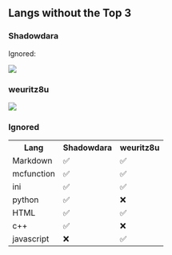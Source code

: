 ## Langs without the Top 3

### Shadowdara

Ignored:

![](https://github-readme-stats.vercel.app/api/top-langs/?username=Shadowdara&layout=compact&theme=chartreuse-dark&langs_count=20&exclude_repo=Arduino-NWT&hide=markdown,mcfunction,ini,python,html,c++)

### weuritz8u

![](https://github-readme-stats.vercel.app/api/top-langs/?username=weuritz8u&layout=compact&theme=chartreuse-dark&langs_count=20&hide=markdown,mcfunction,ini,html,css,javascript)

### Ignored

<table>

  <tr>
	<th>Lang
    <th>Shadowdara</th>
    <th>weuritz8u</th>
  </tr>

  <tr>
    <td>Markdown</td>
	<td>✅</td>
	<td>✅</td>
  </tr>

  <tr>
	<td>mcfunction</td>
	<td>✅</td>
	<td>✅</td>
  </tr>

  <tr>
	<td>ini</td>
	<td>✅</td>
	<td>✅</td>
  </tr>

  <tr>
	<td>python</td>
	<td>✅</td>
	<td>❌</td>
  </tr>

  <tr>
	<td>HTML</td>
	<td>✅</td>
	<td>✅</td>
  </tr>

  <tr>
	<td>c++</td>
	<td>✅</td>
	<td>❌</td>
  </tr>

  <tr>
	<td>javascript</td>
	<td>❌</td>
	<td>✅</td>
  </tr>

</table>
